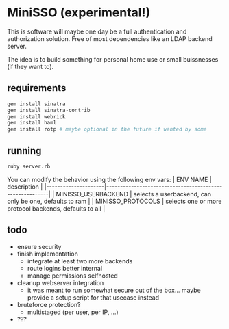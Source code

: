 # MiniSSO (experimental!)
This is software will maybe one day be a full authentication and authorization solution.
Free of most dependencies like an LDAP backend server.

The idea is to build something for personal home use or small buissnesses (if they want to).

## requirements
```sh
gem install sinatra
gem install sinatra-contrib
gem install webrick
gem install haml
gem install rotp # maybe optional in the future if wanted by some
```

## running
```sh
ruby server.rb
```
You can modify the behavior using the following env vars:
| ENV NAME            | description                                             |
|---------------------|---------------------------------------------------------|
| MINISSO_USERBACKEND | selects a userbackend, can only be one, defaults to ram |
| MINISSO_PROTOCOLS   | selects one or more protocol backends, defaults to all  |

## todo
* ensure security
* finish implementation
	* integrate at least two more backends
	* route logins better internal
	* manage permissions selfhosted
* cleanup webserver integration
	* it was meant to run somewhat secure out of the box... maybe provide a setup script for that usecase instead
* bruteforce protection?
	* multistaged (per user, per IP, ...)
* ???
